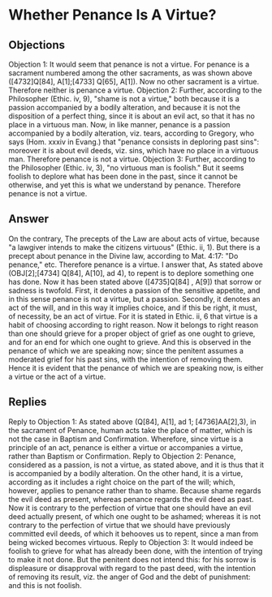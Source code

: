 # Whether Penance Is A Virtue?
## Objections
Objection 1: It would seem that penance is not a virtue. For penance is a sacrament numbered among the other sacraments, as was shown above ([4732]Q[84], A[1];[4733] Q[65], A[1]). Now no other sacrament is a virtue. Therefore neither is penance a virtue.
Objection 2: Further, according to the Philosopher (Ethic. iv, 9), "shame is not a virtue," both because it is a passion accompanied by a bodily alteration, and because it is not the disposition of a perfect thing, since it is about an evil act, so that it has no place in a virtuous man. Now, in like manner, penance is a passion accompanied by a bodily alteration, viz. tears, according to Gregory, who says (Hom. xxxiv in Evang.) that "penance consists in deploring past sins": moreover it is about evil deeds, viz. sins, which have no place in a virtuous man. Therefore penance is not a virtue.
Objection 3: Further, according to the Philosopher (Ethic. iv, 3), "no virtuous man is foolish." But it seems foolish to deplore what has been done in the past, since it cannot be otherwise, and yet this is what we understand by penance. Therefore penance is not a virtue.
## Answer
On the contrary, The precepts of the Law are about acts of virtue, because "a lawgiver intends to make the citizens virtuous" (Ethic. ii, 1). But there is a precept about penance in the Divine law, according to Mat. 4:17: "Do penance," etc. Therefore penance is a virtue.
I answer that, As stated above (OBJ[2];[4734] Q[84], A[10], ad 4), to repent is to deplore something one has done. Now it has been stated above ([4735]Q[84] , A[9]) that sorrow or sadness is twofold. First, it denotes a passion of the sensitive appetite, and in this sense penance is not a virtue, but a passion. Secondly, it denotes an act of the will, and in this way it implies choice, and if this be right, it must, of necessity, be an act of virtue. For it is stated in Ethic. ii, 6 that virtue is a habit of choosing according to right reason. Now it belongs to right reason than one should grieve for a proper object of grief as one ought to grieve, and for an end for which one ought to grieve. And this is observed in the penance of which we are speaking now; since the penitent assumes a moderated grief for his past sins, with the intention of removing them. Hence it is evident that the penance of which we are speaking now, is either a virtue or the act of a virtue.
## Replies
Reply to Objection 1: As stated above (Q[84], A[1], ad 1; [4736]AA[2],3), in the sacrament of Penance, human acts take the place of matter, which is not the case in Baptism and Confirmation. Wherefore, since virtue is a principle of an act, penance is either a virtue or accompanies a virtue, rather than Baptism or Confirmation.
Reply to Objection 2: Penance, considered as a passion, is not a virtue, as stated above, and it is thus that it is accompanied by a bodily alteration. On the other hand, it is a virtue, according as it includes a right choice on the part of the will; which, however, applies to penance rather than to shame. Because shame regards the evil deed as present, whereas penance regards the evil deed as past. Now it is contrary to the perfection of virtue that one should have an evil deed actually present, of which one ought to be ashamed; whereas it is not contrary to the perfection of virtue that we should have previously committed evil deeds, of which it behooves us to repent, since a man from being wicked becomes virtuous.
Reply to Objection 3: It would indeed be foolish to grieve for what has already been done, with the intention of trying to make it not done. But the penitent does not intend this: for his sorrow is displeasure or disapproval with regard to the past deed, with the intention of removing its result, viz. the anger of God and the debt of punishment: and this is not foolish.